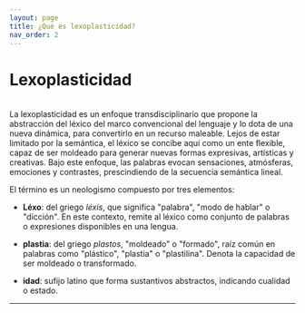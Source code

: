 ```yaml
---
layout: page
title: ¿Qué es lexoplasticidad?
nav_order: 2
---
```

# Lexoplasticidad
<br>
La lexoplasticidad es un enfoque transdisciplinario que propone la abstracción del léxico del marco convencional del lenguaje y lo dota de una nueva dinámica, para convertirlo en un recurso maleable. Lejos de estar limitado por la semántica, el léxico se concibe aquí como un ente flexible, capaz de ser moldeado para generar nuevas formas expresivas, artísticas y creativas. Bajo este enfoque, las palabras evocan sensaciones, atmósferas, emociones y contrastes, prescindiendo de la secuencia semántica lineal.

El término es un neologismo compuesto por tres elementos:

- **Léxo**: del griego _léxis_, que significa "palabra", "modo de hablar" o "dicción". En este contexto, remite al léxico como conjunto de palabras o expresiones disponibles en una lengua.
    
- **plastia**: del griego _plastos_, "moldeado" o "formado", raíz común en palabras como "plástico", "plastia" o "plastilina". Denota la capacidad de ser moldeado o transformado.
    
- **idad**: sufijo latino que forma sustantivos abstractos, indicando cualidad o estado.
    


---
